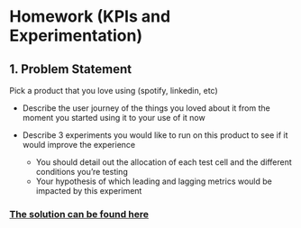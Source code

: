 # Homework  (KPIs and Experimentation)

## 1. Problem Statement
Pick a product that you love using (spotify, linkedin, etc)
    
- Describe the user journey of the things you loved about it from the moment you started using it to your use of it now
    
- Describe 3 experiments you would like to run on this product to see if it would improve the experience
    - You should detail out the allocation of each test cell and the different conditions you’re testing
    - Your hypothesis of which leading and lagging metrics would be impacted by this experiment

### [The solution can be found here](4-homework_solution.md)
